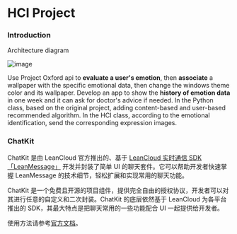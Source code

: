 # HCI Project

### Introduction

Architecture diagram

![image](http://o9oomuync.bkt.clouddn.com/hcihciinf.png)

Use Project Oxford api to <b>evaluate a user's emotion</b>, then <b>associate</b> a wallpaper with the specific emotional data, then change the windows theme color and its wallpaper. Develop an app to show the <b>history of emotion data</b> in one week and it can ask for doctor's advice if needed. In the Python class, based on the original project, adding content-based and user-based recommended algorithm. In the HCI class, according to the emotional identification, send the corresponding expression images.

### ChatKit

ChatKit 是由 LeanCloud 官方推出的、基于 [LeanCloud 实时通信 SDK「LeanMessage」](https://leancloud.cn/docs/leanstorage_guide-android.html) 开发并封装了简单 UI  的聊天套件。它可以帮助开发者快速掌握 LeanMessage 的技术细节，轻松扩展和实现常用的聊天功能。

ChatKit 是一个免费且开源的项目组件，提供完全自由的授权协议，开发者可以对其进行任意的自定义和二次封装。ChatKit 的底层依然基于 LeanCloud 为各平台推出的 SDK，其最大特点是把聊天常用的一些功能配合 UI 一起提供给开发者。

使用方法请参考[官方文档](https://leancloud.cn/docs/chatkit-android.html)。


